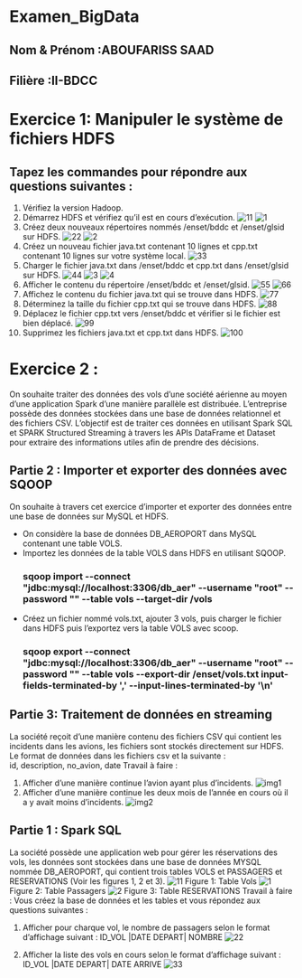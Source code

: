 #                                                        Examen_BigData
## Nom & Prénom :ABOUFARISS SAAD
## Filière :II-BDCC

# Exercice 1: Manipuler le système de fichiers HDFS  
## Tapez les commandes pour répondre aux questions suivantes : 
1. Vérifiez la version Hadoop. 
2. Démarrez HDFS et vérifiez qu’il est en cours d’exécution. 
![11](https://github.com/Aboufariss-saad/Examen_BigData/assets/96661067/b0527b49-08db-4744-a390-fc82ea043f63)
![1](https://github.com/Aboufariss-saad/Examen_BigData/assets/96661067/9968d092-74b3-40d9-8906-440d2c0da59f)
3. Créez deux nouveaux répertoires nommés /enset/bddc et /enset/glsid sur HDFS.
![22](https://github.com/Aboufariss-saad/Examen_BigData/assets/96661067/35de3019-941f-40cb-8ce8-17083ba3d189)
![2](https://github.com/Aboufariss-saad/Examen_BigData/assets/96661067/452cf486-fbd8-4126-ba48-c28464011cbd)
 4. Créez un nouveau fichier java.txt contenant 10 lignes et cpp.txt contenant 10 lignes sur  votre système local. 
![33](https://github.com/Aboufariss-saad/Examen_BigData/assets/96661067/8511ae30-2453-4ba5-a7ba-3e81f6931ff7)
5. Charger le fichier java.txt dans /enset/bddc et cpp.txt dans /enset/glsid sur HDFS.
![44](https://github.com/Aboufariss-saad/Examen_BigData/assets/96661067/6ab4a5dc-e4c2-4d69-8474-2f7f607f48c4)
![3](https://github.com/Aboufariss-saad/Examen_BigData/assets/96661067/ac43fb79-423c-470f-9de5-9cc8d8447192)
![4](https://github.com/Aboufariss-saad/Examen_BigData/assets/96661067/93276492-e2d8-4b1e-9799-435eb35b2fb3)
6. Afficher le contenu du répertoire /enset/bddc et /enset/glsid.
![55](https://github.com/Aboufariss-saad/Examen_BigData/assets/96661067/794b76e1-aaa5-4284-909f-891ccc34d998)
![66](https://github.com/Aboufariss-saad/Examen_BigData/assets/96661067/f4f1cbb8-c21a-4cbf-9cec-8cef174d04e6)
7. Affichez le contenu du fichier java.txt qui se trouve dans HDFS.
![77](https://github.com/Aboufariss-saad/Examen_BigData/assets/96661067/105644d4-f657-471a-b636-282488a6b566)
8. Déterminez la taille du fichier cpp.txt qui se trouve dans HDFS. 
![88](https://github.com/Aboufariss-saad/Examen_BigData/assets/96661067/1cffb7df-4b93-4948-8cac-e1c662ada873)
9. Déplacez le fichier cpp.txt vers /enset/bddc et vérifier si le fichier est bien déplacé.
![99](https://github.com/Aboufariss-saad/Examen_BigData/assets/96661067/37577364-0553-434d-9554-6be9d51fe0dc)
10. Supprimez les fichiers java.txt et cpp.txt dans HDFS.
![100](https://github.com/Aboufariss-saad/Examen_BigData/assets/96661067/5a3489c2-341a-4cd5-b69d-073392796c66)
# Exercice 2 : 
On souhaite traiter des données des vols d’une société aérienne au moyen d’une application Spark  d’une manière parallèle est distribuée. L’entreprise possède des données stockées dans une base de  données relationnel et des fichiers CSV. L’objectif est de traiter ces données en utilisant Spark SQL  et SPARK Structured Streaming à travers les APIs DataFrame et Dataset pour extraire des  informations utiles afin de prendre des décisions.

## Partie 2 : Importer et exporter des données avec SQOOP 
On souhaite à travers cet exercice d’importer et exporter des données entre une base de données sur  MySQL et HDFS. 
- On considère la base de données DB_AEROPORT dans MySQL contenant une table VOLS.
- Importez les données de la table VOLS dans HDFS en utilisant SQOOP.
  ### sqoop import --connect "jdbc:mysql://localhost:3306/db_aer" --username "root" --password "" --table vols --target-dir /vols
- Créez un fichier nommé vols.txt, ajouter 3 vols, puis charger le fichier dans HDFS puis  l’exportez vers la table VOLS avec scoop. 
   ### sqoop export --connect "jdbc:mysql://localhost:3306/db_aer" --username "root" --password "" --table vols --export-dir /enset/vols.txt   input-fields-terminated-by ',' --input-lines-terminated-by '\n'

## Partie 3: Traitement de données en streaming 
La société reçoit d’une manière contenu des fichiers CSV qui contient les incidents dans les avions,  les fichiers sont stockés directement sur HDFS.  
 Le format de données dans les fichiers csv et la suivante :  
 id, description, no_avion, date 
 Travail à faire : 
1. Afficher d’une manière continue l’avion ayant plus d’incidents.
![img1](https://github.com/Aboufariss-saad/Examen_BigData/assets/96661067/7692739b-c20e-4c0a-a0a3-19e5c6673c62)
2. Afficher d’une manière continue les deux mois de l’année en cours où il a y avait moins d’incidents.
![img2](https://github.com/Aboufariss-saad/Examen_BigData/assets/96661067/71994804-2e0f-4290-8b9a-6bdd22a21171)

## Partie 1 : Spark SQL 
La société possède une application web pour gérer les réservations des vols, les données sont  stockées dans une base de données MYSQL nommée DB_AEROPORT, qui contient trois tables  VOLS et PASSAGERS et RESERVATIONS (Voir les figures 1, 2 et 3). 
![11](https://github.com/Aboufariss-saad/Examen_BigData/assets/96661067/4e5e35cc-585e-4295-8e2d-0a4c26eba9d0)
Figure 1: Table Vols
![1](https://github.com/Aboufariss-saad/Examen_BigData/assets/96661067/4137a86d-7eff-4a63-b7f0-01a4aa6e9568)
Figure 2: Table Passagers 
![2](https://github.com/Aboufariss-saad/Examen_BigData/assets/96661067/57eefc6c-3d4c-4ae7-960b-ecd07744ad7d)
Figure 3: Table RESERVATIONS
Travail à faire : 
Vous créez la base de données et les tables et vous répondez aux questions suivantes :
1. Afficher pour charque vol, le nombre de passagers selon le format d’affichage suivant : ID_VOL |DATE DEPART| NOMBRE
![22](https://github.com/Aboufariss-saad/Examen_BigData/assets/96661067/71c8ab86-89f9-484a-90a0-9dfbe4b43c38)

2. Afficher la liste des vols en cours selon le format d’affichage suivant : 
ID_VOL |DATE DEPART| DATE ARRIVE
![33](https://github.com/Aboufariss-saad/Examen_BigData/assets/96661067/e7f97661-4c86-410d-ae66-3ecad039e038)

